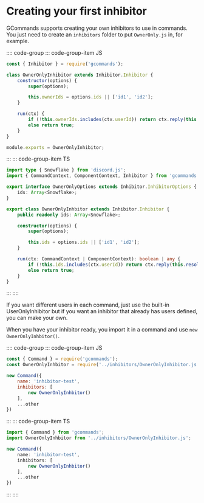 # Creating your first inhibitor

GCommands supports creating your own inhibitors to use in commands. You just need to create an `inhibitors` folder to put `OwnerOnly.js` in, for example.

:::: code-group
::: code-group-item JS
```js
const { Inhibitor } = require('gcommands');

class OwnerOnlyInhibitor extends Inhibitor.Inhibitor {
	constructor(options) {
		super(options);

		this.ownerIds = options.ids || ['id1', 'id2'];
	}

	run(ctx) {
		if (!this.ownerIds.includes(ctx.userId)) return ctx.reply(this.resolveMessage(ctx) || 'You can not use this command');
		else return true;
	}
}

module.exports = OwnerOnlyInhibitor;
```
:::
::: code-group-item TS
```ts
import type { Snowflake } from 'discord.js';
import { CommandContext, ComponentContext, Inhibitor } from 'gcommands';

export interface OwnerOnlyOptions extends Inhibitor.InhibitorOptions {
	ids: Array<Snowflake>;
}

export class OwnerOnlyInhbitor extends Inhibitor.Inhibitor {
    public readonly ids: Array<Snowflake>;

	constructor(options) {
		super(options);

		this.ids = options.ids || ['id1', 'id2'];
	}

	run(ctx: CommandContext | ComponentContext): boolean | any {
		if (!this.ids.includes(ctx.userId)) return ctx.reply(this.resolveMessage(ctx) || 'You can not use this command');
		else return true;
	}
}
```
:::
::::

If you want different users in each command, just use the built-in UserOnlyInhibitor but if you want an inhibitor that already has users defined, you can make your own.

When you have your inhibitor ready, you import it in a command and use `new OwnerOnlyInhbitor()`.

:::: code-group
::: code-group-item JS
```js
const { Command } = require('gcommands');
const OwnerOnlyInhbitor = require('../inhibitors/OwnerOnlyInhibitor.js');

new Command({
    name: 'inhibitor-test',
    inhibitors: [
        new OwnerOnlyInhbitor()
    ],
    ...other
})
```
:::
::: code-group-item TS
```ts
import { Command } from 'gcommands';
import OwnerOnlyInhbitor from '../inhibitors/OwnerOnlyInhibitor.js';

new Command({
    name: 'inhibitor-test',
    inhibitors: [
        new OwnerOnlyInhbitor()
    ],
    ...other
})
```
:::
::::